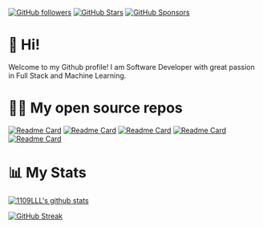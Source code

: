 [![GitHub followers](https://img.shields.io/github/followers/1109LLL?logo=GitHub&style=for-the-badge)](https://github.com/1109LLL)
[![GitHub Stars](https://img.shields.io/github/stars/1109LLL?logo=github&style=for-the-badge)](https://github.com/techno-tim)
[![GitHub Sponsors](https://img.shields.io/github/sponsors/1109LLL?color=BF4B8A&logo=githubsponsors&style=for-the-badge)](https://github.com/sponsors/timothystewart6)


# 👋 Hi!

Welcome to my Github profile! I am Software Developer with great passion in Full Stack and Machine Learning.

# 🧑‍💻 My open source repos

[![Readme Card](https://github-readme-stats.vercel.app/api/pin/?username=1109LLL&repo=DBMS_CW&theme=radical)](https://github.com/1109LLL/DBMS_CW)
[![Readme Card](https://github-readme-stats.vercel.app/api/pin/?username=1109LLL&repo=phone_book_system&theme=radical)](https://github.com/1109LLL/phone_book_system)
[![Readme Card](https://github-readme-stats.vercel.app/api/pin/?username=1109LLL&repo=FYP&theme=radical)](https://github.com/1109LLL/FYP)
[![Readme Card](https://github-readme-stats.vercel.app/api/pin/?username=1109LLL&repo=PatientDataEntry&theme=radical)](https://github.com/1109LLL/PatientDataEntry)
[![Readme Card](https://github-readme-stats.vercel.app/api/pin/?username=1109LLL&repo=Meeting_model&theme=radical)](https://github.com/1109LLL/Meeting_model)


# 📊 My Stats

[![1109LLL's github stats](https://github-readme-stats.vercel.app/api?username=1109LLL&show_icons=true&count_private=true&theme=radical&hide=stars)](https://github.com/1109LLL)

[![GitHub Streak](https://github-readme-streak-stats.herokuapp.com/?user=1109LLL&theme=dark&count_private=true&theme=radical)](https://github.com/1109LLL)
